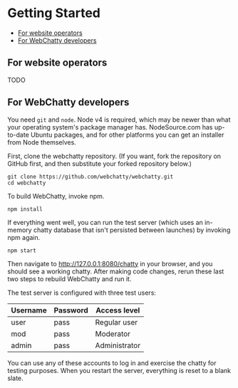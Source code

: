 # Getting Started

<!-- use "npm run doctoc" to generate this table of contents. --> 
<!-- START doctoc generated TOC please keep comment here to allow auto update -->
<!-- DON'T EDIT THIS SECTION, INSTEAD RE-RUN doctoc TO UPDATE -->


- [For website operators](#for-website-operators)
- [For WebChatty developers](#for-webchatty-developers)

<!-- END doctoc generated TOC please keep comment here to allow auto update -->

## For website operators
TODO

## For WebChatty developers
You need `git` and `node`.  Node v4 is required, which may be newer than what your operating system's package
manager has.  NodeSource.com has up-to-date Ubuntu packages, and for other platforms you can get an installer
from Node themselves.

First, clone the webchatty repository.  (If you want, fork the repository on GitHub first, and then substitute your 
forked repository below.)
```
git clone https://github.com/webchatty/webchatty.git
cd webchatty
```

To build WebChatty, invoke npm.
```
npm install
```

If everything went well, you can run the test server (which uses an in-memory chatty database that isn't persisted 
between launches) by invoking npm again.
```
npm start
```

Then navigate to http://127.0.0.1:8080/chatty in your browser, and you should see a working chatty.  After making code 
changes, rerun these last two steps to rebuild WebChatty and run it.

The test server is configured with three test users:

Username | Password | Access level
--- | --- | ---
user | pass | Regular user
mod | pass | Moderator
admin | pass | Administrator

You can use any of these accounts to log in and exercise the chatty for testing purposes.  When you restart the server,
everything is reset to a blank slate.
